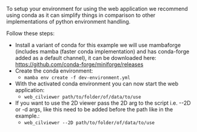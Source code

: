 To setup your environment for using the web application we recommend using conda as it can simplify things in comparison to other implementations of python environment handling.

Follow these steps:
- Install a variant of conda for this example we will use mambaforge (includes mamba (faster conda implementation) and has conda-forge added as a default channel), it can be downloaded here: https://github.com/conda-forge/miniforge/releases
- Create the conda environment:
    - `mamba env create -f dev-environment.yml`
- With the activated conda environment you can now start the web application:
    - `web_cilviewer path/to/folder/of/data/to/use`
- If you want to use the 2D viewer pass the 2D arg to the script i.e. --2D or -d args, like this need to be added before the path like in the example.: 
    - `web_cilviewer --2D path/to/folder/of/data/to/use`
